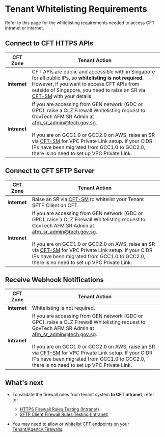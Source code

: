 # Tenant Whitelisting Requirements

Refer to this page for the whitelisting requirements needed to access CFT intranet or internet.

<!-- TO DELETE
- To connect to CFT zones, do the following:
    - [Request CFT **internet** zone whitelisting](#connect-to-cft-internet-zone)
    - [Request CFT **intranet** zone whitelisting](#connect-to-cft-intranet-zone)
- To allow CFT webhooks and CFT SFTP Client to connect to your tenant system:
    - [Whitelist CFT endpoints on your tenant/agency firewalls](https://docs.developer.tech.gov.sg/docs/cft-additional-docs/firewall-clearance)
-->

## Connect to CFT HTTPS APIs

| CFT Zone | Tenant Action |
|---|---|
| **Internet** | CFT APIs are public and accessible with in Singapore for all public IPs, so **whitelisting is not required**. However, if you want to access CFT APIs from outside of Singapore, you need to raise an SR via [CFT-SM](https://go.gov.sg/cft-sm) with your details.
| **Intranet** | If you are accessing from GEN network (GDC or GPC), raise a CLZ Firewall Whitelisting request to GovTech AFM SR Admin at afm_sr_admin@tech.gov.sg. <br><br>If you are on GCC1.0 or GCC2.0 on AWS, raise an SR via [CFT-SM](https://go.gov.sg/cft-sm) for VPC Private Link setup. If your CIDR IPs have been migrated from GCC1.0 to GCC2.0, there is no need to set up VPC Private Link.|

<!-- TO DELETE
| Agency's System | CFT Zone | Action required |
|---|---|---|
| Internet, Public SaaS, Commercial Cloud | Internet | Raise an SR via [CFT-SM](https://go.gov.sg/cft-sm) and provide your **Public IP address** for whitelisting. | -->

## Connect to CFT SFTP Server

| CFT Zone | Tenant Action |
|---|---|
| **Internet** | Raise an SR via [CFT-SM](https://go.gov.sg/cft-sm) to whitelist your Tenant SFTP Client on CFT.
| **Intranet** | If you are accessing from GEN network (GDC or GPC), raise a CLZ Firewall Whitelisting request to GovTech AFM SR Admin at afm_sr_admin@tech.gov.sg. <br><br>If you are on GCC1.0 or GCC2.0 on AWS, raise an SR via [CFT-SM](https://go.gov.sg/cft-sm) for VPC Private Link setup. If your CIDR IPs have been migrated from GCC1.0 to GCC2.0, there is no need to set up VPC Private Link.|

## Receive Webhook Notifications

| CFT Zone | Tenant Action |
|---|---|
| **Internet** | Whitelisting is not required.
| **Intranet** | If you are accessing from GEN network (GDC or GPC), raise a CLZ Firewall Whitelisting request to GovTech AFM SR Admin at afm_sr_admin@tech.gov.sg. <br><br>If you are on GCC1.0 or GCC2.0 on AWS, raise an SR via [CFT-SM](https://go.gov.sg/cft-sm) for VPC Private Link setup. If your CIDR IPs have been migrated from GCC1.0 to GCC2.0, there is no need to set up VPC Private Link.|

<!-- TO DELETE?
| Agency's System | CFT Zone | Action required |
|---|---|---|
| GPC, GDC, Agency DC (GEN) | Intranet | Raise a CLZ Firewall Whitelisting request to GovTech AFM SR Admin at afm_sr_admin@tech.gov.sg. |
| GCC1.0, GCC2.0 on Google Cloud/Azure Cloud | Intranet | Raise a CLZ Firewall Whitelisting request to GovTech AFM SR Admin at afm_sr_admin@tech.gov.sg. |
| GCC1.0, GCC2.0 on AWS | Intranet | Raise an SR via [CFT-SM](https://go.gov.sg/cft-sm) for VPC Private Link setup. If your CIDR IPs have been migrated from GCC1.0 to GCC2.0, there is no need to set up VPC Private Link. |

-->


<!-- 

| Internet zone | Intranet zone |
|---|---|
| If you are calling APIs from the internet zone:<br><br>• Raise an SR via [CFT-SM](https://go.gov.sg/cft-sm) and provide your **Public IP** address for whitelisting. <br><br>• Raise an SR via [CFT-SM](https://go.gov.sg/cft-sm) for VPC Private Link setup.<br><br>• Whitelist CFT’s Public IP address if you enabled Webhook Notifications in the admin portal. | If you are calling APIs from the intranet zone: <br><br>• Please raise your CLZ Firewall Whitelisting request to **GovTech AFM SR Admin** at afm_sr_admin@tech.gov.sg for the following cases:<br>&nbsp;&nbsp; - Agency needs to connect CFT Intranet APIs from GEN network. <br>&nbsp;&nbsp; - Agency’s SFTP client needs to connect  CFT Intranet SFTP server from GEN network. <br>&nbsp;&nbsp;- CFT’s SFTP client needs to connect to Agency’s SFTP server in GEN network<br>• If your CIDR IPs have been migrated from GCC1.0 to GCC2.0, no need to setup VPC Private Link. <br><br>**Note:** This is also required if you enabled Webhook Notifications in the admin portal. |

-->

## What's next

- To validate the firewall rules from tenant system **to CFT intranet**, refer to:
    - [HTTPS Firewall Rules Testing (Intranet)](https://docs.developer.tech.gov.sg/docs/cft-additional-docs/https-firewall)
    - [SFTP Client Firewall Rules Testing (Intranet)](https://docs.developer.tech.gov.sg/docs/cft-additional-docs/sftp-firewall)

- You may need to allow or [whitelist CFT endpoints on your Tenant/Agency Firewalls](https://docs.developer.tech.gov.sg/docs/cft-additional-docs/firewall-clearance ).